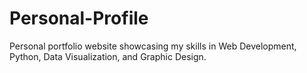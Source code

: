 # Personal-Profile
Personal portfolio website showcasing my skills in Web Development, Python, Data Visualization, and Graphic Design.
